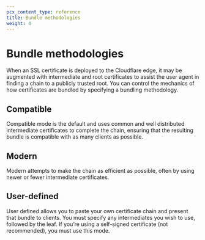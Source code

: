 ```yaml
---
pcx_content_type: reference
title: Bundle methodologies
weight: 4
---
```


# Bundle methodologies

When an SSL certificate is deployed to the Cloudflare edge, it may be augmented with intermediate and root certificates to assist the user agent in finding a chain to a publicly trusted root. You can control the mechanics of how certificates are bundled by specifying a bundling methodology.

## Compatible

Compatible mode is the default and uses common and well distributed intermediate certificates to complete the chain, ensuring that the resulting bundle is compatible with as many clients as possible.

## Modern

Modern attempts to make the chain as efficient as possible, often by using newer or fewer intermediate certificates.

## User-defined

User defined allows you to paste your own certificate chain and present that bundle to clients. You must specify any intermediates you wish to use, followed by the leaf. If you’re using a self-signed certificate (not recommended), you must use this mode.
